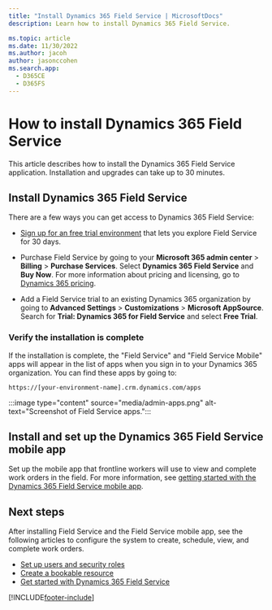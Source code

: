 ```yaml
---
title: "Install Dynamics 365 Field Service | MicrosoftDocs"
description: Learn how to install Dynamics 365 Field Service.

ms.topic: article
ms.date: 11/30/2022
ms.author: jacoh
author: jasonccohen
ms.search.app:
  - D365CE
  - D365FS
---
```


# How to install Dynamics 365 Field Service

This article describes how to install the Dynamics 365 Field Service application. Installation and upgrades can take up to 30 minutes.

## Install Dynamics 365 Field Service

There are a few ways you can get access to Dynamics 365 Field Service:

- [Sign up for an free trial environment](trial-signup.md) that lets you explore Field Service for 30 days.

- Purchase Field Service by going to your **Microsoft 365 admin center** > **Billing** > **Purchase Services**. Select **Dynamics 365 Field Service** and **Buy Now**. For more information about pricing and licensing, go to [Dynamics 365 pricing](https://dynamics.microsoft.com/pricing/#Service).

- Add a Field Service trial to an existing Dynamics 365 organization by going to **Advanced Settings** > **Customizations** > **Microsoft AppSource**. Search for **Trial: Dynamics 365 for Field Service** and select **Free Trial**.

### Verify the installation is complete

If the installation is complete, the "Field Service" and "Field Service Mobile" apps will appear in the list of apps when you sign in to your Dynamics 365 organization. You can find these apps by going to:

```https://[your-environment-name].crm.dynamics.com/apps```

:::image type="content" source="media/admin-apps.png" alt-text="Screenshot of Field Service apps.":::

## Install and set up the Dynamics 365 Field Service mobile app

Set up the mobile app that frontline workers will use to view and complete work orders in the field. For more information, see [getting started with the Dynamics 365 Field Service mobile app](mobile-power-app-get-started.md).

## Next steps

After installing Field Service and the Field Service mobile app, see the following articles to configure the system to create, schedule, view, and complete work orders.

- [Set up users and security roles](view-user-accounts-security-roles.md)
- [Create a bookable resource](set-up-bookable-resources.md)
- [Get started with Dynamics 365 Field Service](field-service-get-started.md)

[!INCLUDE[footer-include](../includes/footer-banner.md)]
